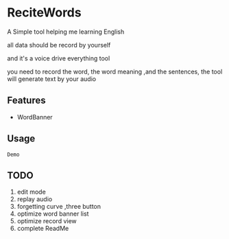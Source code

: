 # ReciteWords

A Simple tool helping me learning English

all data should be record by yourself 

and it's a voice drive everything tool

you need to record the word, the word meaning ,and the sentences, the tool will generate text by your audio

## Features

 - WordBanner


 


## Usage

```
Demo

```

## TODO
1. edit mode
2. replay audio
3. forgetting curve ,three button
4. optimize word banner list
5. optimize record view
6. complete ReadMe
   
